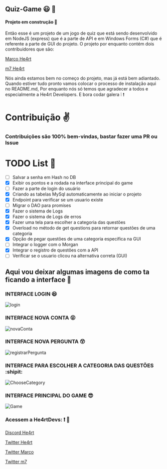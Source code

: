 ## Quiz-Game :smiley: :space_invader:

#### Projeto em construção :hammer:

Então esse é um projeto de um jogo de quiz que está sendo desenvolvido em NodeJS (express) que é a parte de API e em Windows Forms (C#) que é referente a parte de GUI do projeto. O projeto por enquanto contém dois contribuidores que são:

[Marco He4rt](https://github.com/marcopandolfo)

[m7 He4rt](https://github.com/m7Aei)

Nós ainda estamos bem no começo do projeto, mas já está bem adiantado. Quando estiver tudo pronto vamos colocar o processo de instalação aqui no README.md, Por enquanto nós só temos que agradecer a todos e especialmente a He4rt Developers. E bora codar galera :grey_exclamation: :exclamation:

# Contribuição ✌️

### Contribuições são 100% bem-vindas, bastar fazer uma PR ou Issue

# TODO List 🚀

- [ ] Salvar a senha em Hash no DB
- [x] Exibir os pontos e a rodada na interface principal do game
- [ ] Fazer a parte de login do usuário
- [x] Criando as tabelas MySql automaticamente ao iniciar o projeto
- [x] Endpoint para verificar se um usuario existe
- [ ] Migrar o DAO para promises
- [x] Fazer o sistema de Logs
- [x] Fazer o sistema de Logs de erros
- [x] Fazer uma tela para escolher a categoria das questões
- [x] Overload no método de get questions para retornar questões de uma categoria
- [x] Opção de pegar questões de uma categoria especifica na GUI
- [ ] Integrar o logger com o Morgan
- [x] Integrar o registro de questões com a API
- [ ] Verificar se o usuario clicou na alternativa correta (GUI)

## Aqui vou deixar algumas imagens de como ta ficando a interface :running:

### INTERFACE LOGIN :satisfied:

![login](https://user-images.githubusercontent.com/44484286/60781368-770ae300-a118-11e9-8fbc-2c5ad488057f.PNG)

### INTERFACE NOVA CONTA :stuck_out_tongue_closed_eyes:

![novaConta](https://user-images.githubusercontent.com/44484286/60781355-6eb2a800-a118-11e9-91e8-e346c99df6a0.PNG)

### INTERFACE NOVA PERGUNTA :astonished:

![registrarPergunta](https://user-images.githubusercontent.com/44484286/60781356-707c6b80-a118-11e9-90aa-a3309eb1891b.PNG)

### INTERFACE PARA ESCOLHER A CATEGORIA DAS QUESTÕES :shipit:

![ChooseCategory](https://user-images.githubusercontent.com/44484286/60781362-72dec580-a118-11e9-9258-28283ebaca93.PNG)

### INTERFACE PRINCIPAL DO GAME :sunglasses:

![Game](https://user-images.githubusercontent.com/44484286/61190371-ad44e700-a671-11e9-8f9f-62f312af9eb0.PNG)

### Acessem a He4rtDevs: :exclamation: :purple_heart:

[Discord He4rt](https://discord.io/He4rt)

[Twitter He4rt](https://twitter.com/He4rtDevs)

[Twitter Marco](https://twitter.com/lolgamarco2)

[Twitter m7](https://twitter.com/m7Aei_He4rt)
